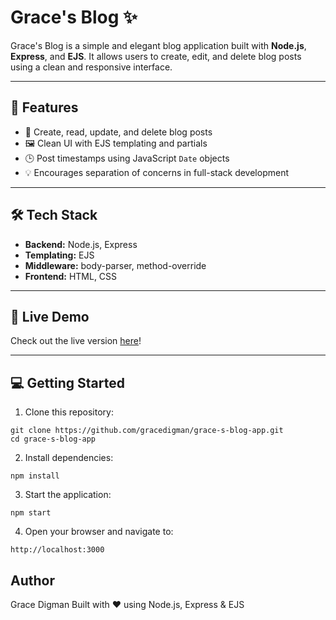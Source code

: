 # Grace's Blog ✨

Grace's Blog is a simple and elegant blog application built with **Node.js**, **Express**, and **EJS**. It allows users to create, edit, and delete blog posts using a clean and responsive interface.

---

## 🚀 Features

- 📝 Create, read, update, and delete blog posts
- 🖼️ Clean UI with EJS templating and partials
- 🕒 Post timestamps using JavaScript `Date` objects
- 💡 Encourages separation of concerns in full-stack development

---

## 🛠️ Tech Stack

- **Backend:** Node.js, Express
- **Templating:** EJS
- **Middleware:** body-parser, method-override
- **Frontend:** HTML, CSS

---

## 🚀 Live Demo

Check out the live version [here](https://grace-s-blog.onrender.com)!

---

## 💻 Getting Started

1. Clone this repository:
```
git clone https://github.com/gracedigman/grace-s-blog-app.git
cd grace-s-blog-app
```

2. Install dependencies:
```
npm install
```

3. Start the application:
```
npm start
```

4. Open your browser and navigate to:
```
http://localhost:3000
```

## Author

Grace Digman
Built with ❤️ using Node.js, Express & EJS
